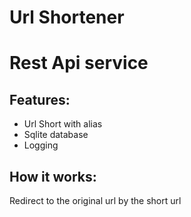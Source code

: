 # Url Shortener

# Rest Api service

## Features:
- Url Short with alias
- Sqlite database
- Logging

## How it works:
Redirect to the original url by the short url
